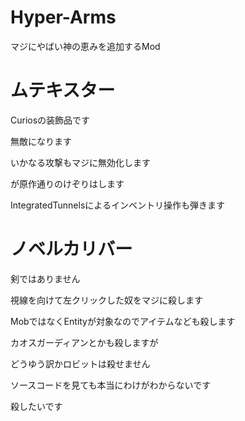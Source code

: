 # Hyper-Arms
マジにやばい神の恵みを追加するMod

# ムテキスター

Curiosの装飾品です

無敵になります

いかなる攻撃もマジに無効化します

が原作通りのけぞりはします

IntegratedTunnelsによるインベントリ操作も弾きます

# ノベルカリバー

剣ではありません

視線を向けて左クリックした奴をマジに殺します

MobではなくEntityが対象なのでアイテムなども殺します

カオスガーディアンとかも殺しますが

どうゆう訳かロビットは殺せません

ソースコードを見ても本当にわけがわからないです

殺したいです
